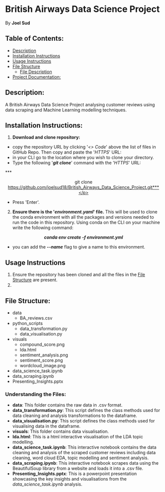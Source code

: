 # British Airways Data Science Project
By **Joel Sud**
## Table of Contents:
- [Description](#description)
- [Installation Instructions](#installation_instructions)
- [Usage Instructions](#usage_instructions)
- [File Structure](#file_structure)
    - [File Description](#understanding-the-files)
- [Project Documentation:](#project-documentation)

## Description: 
A British Airways Data Science Project analysing customer reviews using data scraping and Machine Learning modelling techniques.

## Installation Instructions:
1. **Download and clone repository:**
- copy the repository URL by clicking '*<> Code*' above the list of files in GitHub Repo. Then copy and paste the '*HTTPS*' URL:
- in your CLI go to the location where you wish to clone your directory.
- Type the following '***git clone***' command with the '*HTTPS*' URL:

***<p style="text-align: center;">git clone https://github.com/joelsud18/British_Airways_Data_Science_Project.git***</p>

- Press 'Enter'.

2. **Ensure there is the '*environment.yaml*' file.** This will be used to clone the conda environment with all the packages and versions needed to run the code in this repository. Using conda on the CLI on your machine write the following command:

***<p style="text-align: center;">conda env create -f environment.yml***
</p>
    
- you can add the ***--name*** flag to give a name to this environment.

## Usage Instructions

1. Ensure the repository has been cloned and all the files in the [File Structure](#file_structure) are present.
2. 

## File Structure:
- data
  - BA_reviews.csv
- python_scripts
  - data_transformation.py
  - data_visualisation.py
- visuals
  - compound_score.png
  - lda.html
  - sentiment_analysis.png
  - sentiment_score.png
  - wordcloud_image.png
- data_science_task.ipynb
- data_scraping.ipynb
- Presenting_Insights.pptx

### Understanding the Files:
- **data**: This folder contains the raw data in .csv format.
- **data_transformation.py**: This script defines the class methods used for data cleaning and analysis transformations to the dataframe.
- **data_visualisation.py**: This script defines the class methods used for visualising data in the dataframe.
- **visuals**: This folder contains data visualisation.
- **lda.html**: This is a html interactive visualisation of the LDA topic modelling.
- **data_science_task.ipynb**: This interactive notebook contains the data cleaning and analysis of the scraped customer reviews including data cleaning, word cloud EDA, topic modelling and sentiment analysis.
- **data_scraping.ipynb**: This interactive notebook scrapes data using the BeautifulSoup library from a website and loads it into a .csv file.
- **Presenting_Insights.pptx**: This is a powerpoint presentation showcasing the key insights and visualisations from the *data_science_task.ipynb* analysis.
